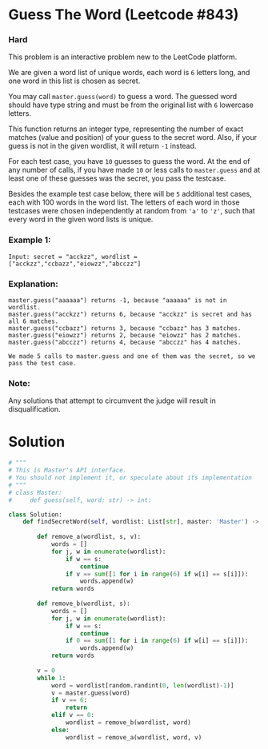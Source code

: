 Guess The Word (Leetcode #843)
===============================
### Hard

This problem is an interactive problem new to the LeetCode platform.

We are given a word list of unique words, each word is `6` letters long, and one word in this list is chosen as secret.

You may call `master.guess(word)` to guess a word.  The guessed word should have type string and must be from the original list with `6` lowercase letters.

This function returns an integer type, representing the number of exact matches (value and position) of your guess to the secret word.  Also, if your guess is not in the given wordlist, it will return `-1` instead.

For each test case, you have `10` guesses to guess the word. At the end of any number of calls, if you have made `10` or less calls to `master.guess` and at least one of these guesses was the secret, you pass the testcase.

Besides the example test case below, there will be `5` additional test cases, each with 100 words in the word list.  The letters of each word in those testcases were chosen independently at random from `'a'` to `'z'`, such that every word in the given word lists is unique.

### Example 1:

```
Input: secret = "acckzz", wordlist = ["acckzz","ccbazz","eiowzz","abcczz"]
```

### Explanation:

```
master.guess("aaaaaa") returns -1, because "aaaaaa" is not in wordlist.
master.guess("acckzz") returns 6, because "acckzz" is secret and has all 6 matches.
master.guess("ccbazz") returns 3, because "ccbazz" has 3 matches.
master.guess("eiowzz") returns 2, because "eiowzz" has 2 matches.
master.guess("abcczz") returns 4, because "abcczz" has 4 matches.

We made 5 calls to master.guess and one of them was the secret, so we pass the test case.
```

### Note:

Any solutions that attempt to circumvent the judge will result in disqualification.

Solution
========

```python
# """
# This is Master's API interface.
# You should not implement it, or speculate about its implementation
# """
# class Master:
#     def guess(self, word: str) -> int:

class Solution:
    def findSecretWord(self, wordlist: List[str], master: 'Master') -> None:
                
        def remove_a(wordlist, s, v):
            words = []
            for j, w in enumerate(wordlist):
                if w == s:
                    continue
                if v == sum([1 for i in range(6) if w[i] == s[i]]):
                    words.append(w)
            return words
                        
        def remove_b(wordlist, s):
            words = []
            for j, w in enumerate(wordlist):
                if w == s:
                    continue
                if 0 == sum([1 for i in range(6) if w[i] == s[i]]):
                    words.append(w)
            return words
        
        v = 0
        while 1:
            word = wordlist[random.randint(0, len(wordlist)-1)]
            v = master.guess(word)
            if v == 6:
                return
            elif v == 0:
                wordlist = remove_b(wordlist, word)
            else:
                wordlist = remove_a(wordlist, word, v)

```

